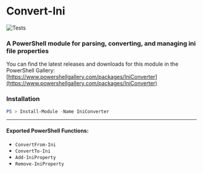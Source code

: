 # Convert-Ini
![Tests](https://github.com/joeiannone/Convert-Ini/actions/workflows/tests.yml/badge.svg)
### A PowerShell module for parsing, converting, and managing ini file properties

You can find the latest releases and downloads for this module in the PowerShell Gallery: [https://www.powershellgallery.com/packages/IniConverter](https://www.powershellgallery.com/packages/IniConverter)


### Installation
```powershell
PS > Install-Module -Name IniConverter
```
---

#### Exported PowerShell Functions:
- ```ConvertFrom-Ini```
- ```ConvertTo-Ini```
- ```Add-IniProperty```
- ```Remove-IniProperty```
